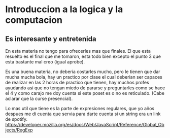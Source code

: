 # Introduccion a la logica y la computacion

## Es interesante y entretenida

En esta materia no tengo para ofrecerles mas que finales. El que esta resuelto es el final que me tomaron, esta todo bien excepto el punto 3 que esta bastante mal creo (igual aprobe).

Es una buena materia, no deberia costarles mucho, pero le tienen que dar mucha mucha bola, hay un practico por clase el cual deberian ser capaces de realizar en las 2 horas de practico que tienen, hay muchos profes ayudando asi que no tengan miedo de pararse y preguntarles como se hace el 4 y como carajo me doy cuenta si este poset es o no es reticulado. (Cabe aclarar que la curse presencial).

Lo mas util que tiene es la parte de expresiones regulares, que yo años despues me di cuenta que servia para darte cuenta si un string era un link de spotify. https://developer.mozilla.org/es/docs/Web/JavaScript/Reference/Global_Objects/RegExp